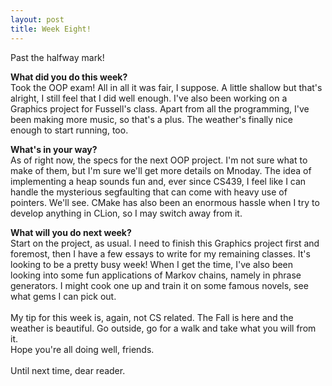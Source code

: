```yaml
---
layout: post
title: Week Eight!
---
```


Past the halfway mark!
<br>

<b>What did you do this week?</b>
<br>Took the OOP exam! All in all it was fair, I suppose. A little shallow but that's alright, I still feel that I did well enough. I've also been working on a Graphics project for Fussell's class. Apart from all the programming, I've been making more music, so that's a plus. The weather's finally nice enough to start running, too.<br>

<b>What's in your way?</b>
<br>As of right now, the specs for the next OOP project. I'm not sure what to make of them, but I'm sure we'll get more details on Mnoday. The idea of implementing a heap sounds fun and, ever since CS439, I feel like I can handle the mysterious segfaulting that can come with heavy use of pointers. We'll see. CMake has also been an enormous hassle when I try to develop anything in CLion, so I may switch away from it.<br>

<b>What will you do next week?</b>
<br>Start on the project, as usual. I need to finish this Graphics project first and foremost, then I have a few essays to write for my remaining classes. It's looking to be a pretty busy week! When I get the time, I've also been looking into some fun applications of Markov chains, namely in phrase generators. I might cook one up and train it on some famous novels, see what gems I can pick out.<br>
<br>
My tip for this week is, again, not CS related. The Fall is here and the weather is beautiful. Go outside, go for a walk and take what you will from it.
<br>
Hope you're all doing well, friends.
<br><br>
Until next time, dear reader.
